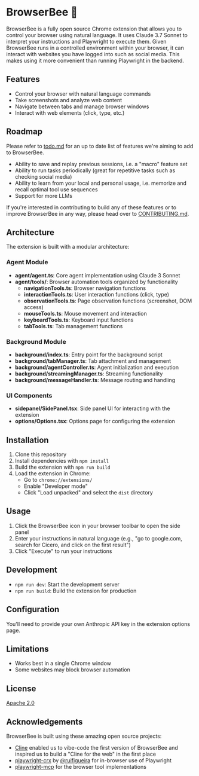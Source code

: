 # BrowserBee 🐝

BrowserBee is a fully open source Chrome extension that allows you to control your browser using natural language. It uses Claude 3.7 Sonnet to interpret your instructions and Playwright to execute them. Given BrowserBee runs in a controlled environment within your browser, it can interact with websites you have logged into such as social media. This makes using it more convenient than running Playwright in the backend.

## Features

- Control your browser with natural language commands
- Take screenshots and analyze web content
- Navigate between tabs and manage browser windows
- Interact with web elements (click, type, etc.)

## Roadmap

Please refer to [todo.md](todo.md) for an up to date list of features we're aiming to add to BrowserBee. 

- Ability to save and replay previous sessions, i.e. a "macro" feature set
- Ability to run tasks periodically (great for repetitive tasks such as checking social media)
- Ability to learn from your local and personal usage, i.e. memorize and recall optimal tool use sequences 
- Support for more LLMs

If you're interested in contributing to build any of these features or to improve BrowserBee in any way, please head over to [CONTRIBUTING.md](CONTRIBUTING.md).

## Architecture

The extension is built with a modular architecture:

### Agent Module
- **agent/agent.ts**: Core agent implementation using Claude 3 Sonnet
- **agent/tools/**: Browser automation tools organized by functionality
  - **navigationTools.ts**: Browser navigation functions
  - **interactionTools.ts**: User interaction functions (click, type)
  - **observationTools.ts**: Page observation functions (screenshot, DOM access)
  - **mouseTools.ts**: Mouse movement and interaction
  - **keyboardTools.ts**: Keyboard input functions
  - **tabTools.ts**: Tab management functions

### Background Module
- **background/index.ts**: Entry point for the background script
- **background/tabManager.ts**: Tab attachment and management
- **background/agentController.ts**: Agent initialization and execution
- **background/streamingManager.ts**: Streaming functionality
- **background/messageHandler.ts**: Message routing and handling

### UI Components
- **sidepanel/SidePanel.tsx**: Side panel UI for interacting with the extension
- **options/Options.tsx**: Options page for configuring the extension

## Installation

1. Clone this repository
2. Install dependencies with `npm install`
3. Build the extension with `npm run build`
4. Load the extension in Chrome:
   - Go to `chrome://extensions/`
   - Enable "Developer mode"
   - Click "Load unpacked" and select the `dist` directory

## Usage

1. Click the BrowserBee icon in your browser toolbar to open the side panel
2. Enter your instructions in natural language (e.g., "go to google.com, search for Cicero, and click on the first result")
3. Click "Execute" to run your instructions

## Development

- `npm run dev`: Start the development server
- `npm run build`: Build the extension for production

## Configuration

You'll need to provide your own Anthropic API key in the extension options page.

## Limitations

- Works best in a single Chrome window
- Some websites may block browser automation

## License

[Apache 2.0](LICENSE)

## Acknowledgements

BrowserBee is built using these amazing open source projects:

- [Cline](https://github.com/cline/cline) enabled us to vibe-code the first version of BrowserBee and inspired us to build a "Cline for the web" in the first place
- [playwright-crx](https://github.com/ruifigueira/playwright-crx) by [@ruifigueira](https://github.com/ruifigueira) for in-browser use of Playwright
- [playwright-mcp](https://github.com/microsoft/playwright-mcp) for the browser tool implementations
